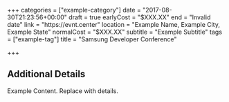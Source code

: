 +++
categories = ["example-category"]
date = "2017-08-30T21:23:56+00:00"
draft = true
earlyCost = "$XXX.XX"
end = "Invalid date"
link = "https://evnt.center"
location = "Example Name, Example City, Example State"
normalCost = "$XXX.XX"
subtitle = "Example Subtitle"
tags = ["example-tag"]
title = "Samsung Developer Conference"

+++

<!--more-->

## Additional Details

Example Content. Replace with details.

